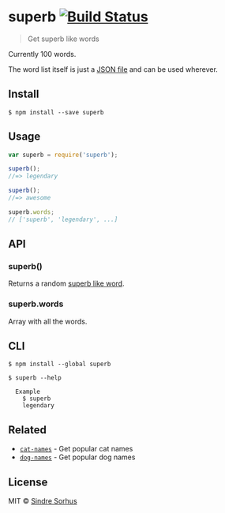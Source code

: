 # superb [![Build Status](https://travis-ci.org/sindresorhus/superb.svg?branch=master)](https://travis-ci.org/sindresorhus/superb)

> Get superb like words

Currently 100 words.

The word list itself is just a [JSON file](words.json) and can be used wherever.


## Install

```
$ npm install --save superb
```


## Usage

```js
var superb = require('superb');

superb();
//=> legendary

superb();
//=> awesome

superb.words;
// ['superb', 'legendary', ...]
```


## API

### superb()

Returns a random [superb like word](words.json).

### superb.words

Array with all the words.


## CLI

```
$ npm install --global superb
```

```
$ superb --help

  Example
    $ superb
    legendary
```


## Related

- [`cat-names`](https://github.com/sindresorhus/cat-names) - Get popular cat names
- [`dog-names`](https://github.com/sindresorhus/dog-names) - Get popular dog names


## License

MIT © [Sindre Sorhus](http://sindresorhus.com)
